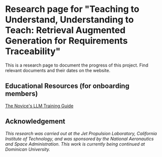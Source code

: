 # Research page for "Teaching to Understand, Understanding to Teach: Retrieval Augmented Generation for Requirements Traceability"

This is a research page to document the progress of this project. Find relevant documents and their dates on the website.

## Educational Resources (for onboarding members)

[The Novice's LLM Training Guide](https://rentry.org/llm-training)

## Acknowledgement

_This research was carried out at the Jet Propulsion Laboratory, California Institute of Technology, and was sponsored by the National Aeronautics and Space Administration. This work is currently being continued at Dominican University._
